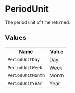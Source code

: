# PeriodUnit

The period unit of time returned.


## Values

| Name              | Value             |
| ----------------- | ----------------- |
| `PeriodUnitDay`   | Day               |
| `PeriodUnitWeek`  | Week              |
| `PeriodUnitMonth` | Month             |
| `PeriodUnitYear`  | Year              |